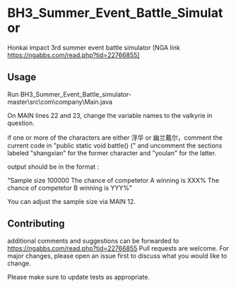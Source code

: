 # BH3_Summer_Event_Battle_Simulator
Honkai impact 3rd summer event battle simulator
[NGA link https://ngabbs.com/read.php?tid=22766855]

## Usage
Run BH3_Summer_Event_Battle_simulator-master\src\com\company\Main.java

On MAIN lines 22 and 23, change the variable names to the valkyrie in question.

if one or more of the characters are either 浮华 or 幽兰戴尔，comment the current code in "public static void battle() {" and uncomment the sections labeled "shangxian" for the former character and "youlan" for the latter.

output should be in the format :

"Sample size 100000
The chance of competetor A winning is XXX%
The chance of competetor B winning is YYY%"

You can adjust the sample size via MAIN 12.

## Contributing
additional comments and suggestions can be forwarded to https://ngabbs.com/read.php?tid=22766855
Pull requests are welcome. For major changes, please open an issue first to discuss what you would like to change.

Please make sure to update tests as appropriate.
